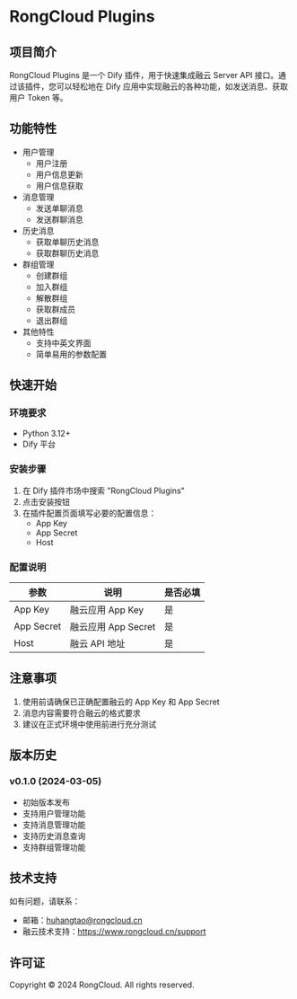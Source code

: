 # RongCloud Plugins

## 项目简介

RongCloud Plugins 是一个 Dify 插件，用于快速集成融云 Server API 接口。通过该插件，您可以轻松地在 Dify 应用中实现融云的各种功能，如发送消息、获取用户 Token 等。

## 功能特性

- 用户管理
  - 用户注册
  - 用户信息更新
  - 用户信息获取
- 消息管理
  - 发送单聊消息
  - 发送群聊消息
- 历史消息
  - 获取单聊历史消息
  - 获取群聊历史消息
- 群组管理
  - 创建群组
  - 加入群组
  - 解散群组
  - 获取群成员
  - 退出群组
- 其他特性
  - 支持中英文界面
  - 简单易用的参数配置

## 快速开始

### 环境要求

- Python 3.12+
- Dify 平台

### 安装步骤

1. 在 Dify 插件市场中搜索 "RongCloud Plugins"
2. 点击安装按钮
3. 在插件配置页面填写必要的配置信息：
   - App Key
   - App Secret
   - Host

### 配置说明

| 参数 | 说明 | 是否必填 |
|------|------|----------|
| App Key | 融云应用 App Key | 是 |
| App Secret | 融云应用 App Secret | 是 |
| Host | 融云 API 地址 | 是 |

## 注意事项

1. 使用前请确保已正确配置融云的 App Key 和 App Secret
2. 消息内容需要符合融云的格式要求
3. 建议在正式环境中使用前进行充分测试

## 版本历史

### v0.1.0 (2024-03-05)
- 初始版本发布
- 支持用户管理功能
- 支持消息管理功能
- 支持历史消息查询
- 支持群组管理功能

## 技术支持

如有问题，请联系：
- 邮箱：huhangtao@rongcloud.cn
- 融云技术支持：https://www.rongcloud.cn/support

## 许可证

Copyright © 2024 RongCloud. All rights reserved.



